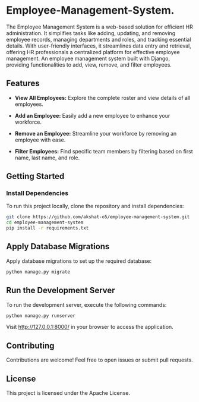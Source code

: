 # Employee-Management-System.

The Employee Management System is a web-based solution for efficient HR administration. It simplifies tasks like adding, updating, and removing employee records, managing departments and roles, and tracking essential details. With user-friendly interfaces, it streamlines data entry and retrieval, offering HR professionals a centralized platform for effective employee management.
An employee management system built with Django, providing functionalities to add, view, remove, and filter employees.

## Features

- **View All Employees:** Explore the complete roster and view details of all employees.

- **Add an Employee:** Easily add a new employee to enhance your workforce.

- **Remove an Employee:** Streamline your workforce by removing an employee with ease.

- **Filter Employees:** Find specific team members by filtering based on first name, last name, and role.

## Getting Started

### Install Dependencies

To run this project locally, clone the repository and install dependencies:

```bash
git clone https://github.com/akshat-o5/employee-management-system.git
cd employee-management-system
pip install -r requirements.txt
```

## Apply Database Migrations

Apply database migrations to set up the required database:

```bash
python manage.py migrate
```

## Run the Development Server

To run the development server, execute the following commands:

```bash
python manage.py runserver
```
Visit http://127.0.0.1:8000/ in your browser to access the application.




## Contributing

Contributions are welcome! Feel free to open issues or submit pull requests.

## License

This project is licensed under the Apache License.
